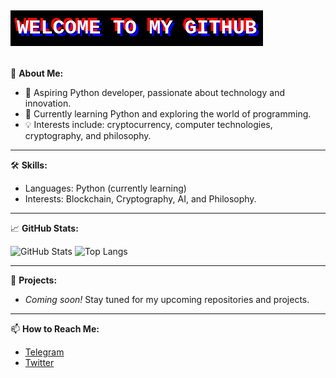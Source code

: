 
<h1 class="glitch" data-text="WELCOME TO MY GITHUB">WELCOME TO MY GITHUB</h1>

<style>
  @keyframes glitch {
    0% { text-shadow: 4px 4px 0 red, -4px -4px 0 blue; }
    20% { text-shadow: -4px -4px 0 red, 4px 4px 0 blue; }
    40% { text-shadow: 4px -4px 0 red, -4px 4px 0 blue; }
    60% { text-shadow: -4px 4px 0 red, 4px -4px 0 blue; }
    80% { text-shadow: 4px 4px 0 red, -4px -4px 0 blue; }
    100% { text-shadow: -4px -4px 0 red, 4px 4px 0 blue; }
  }

  .glitch {
    font-family: 'Courier New', monospace;
    font-size: 2rem;
    font-weight: bold;
    color: white;
    background: black;
    padding: 10px;
    display: inline-block;
    position: relative;
    animation: glitch 0.5s infinite alternate;
  }
</style>




🌟 **About Me:**
- 🎯 Aspiring Python developer, passionate about technology and innovation.
- 🌱 Currently learning Python and exploring the world of programming.
- 💡 Interests include: cryptocurrency, computer technologies, cryptography, and philosophy.

---

🛠 **Skills:**
- Languages: Python (currently learning)
- Interests: Blockchain, Cryptography, AI, and Philosophy.

---

📈 **GitHub Stats:**

![GitHub Stats](https://github-readme-stats.vercel.app/api?username=N23eos&show_icons=true&theme=radical)
![Top Langs](https://github-readme-stats.vercel.app/api/top-langs/?username=N23eos&layout=compact&theme=radical)

---

🚀 **Projects:**
- *Coming soon!* Stay tuned for my upcoming repositories and projects.

---

📫 **How to Reach Me:**
- [Telegram](https://t.me/N23eo)
- [Twitter](https://twitter.com/N23eo_n)
